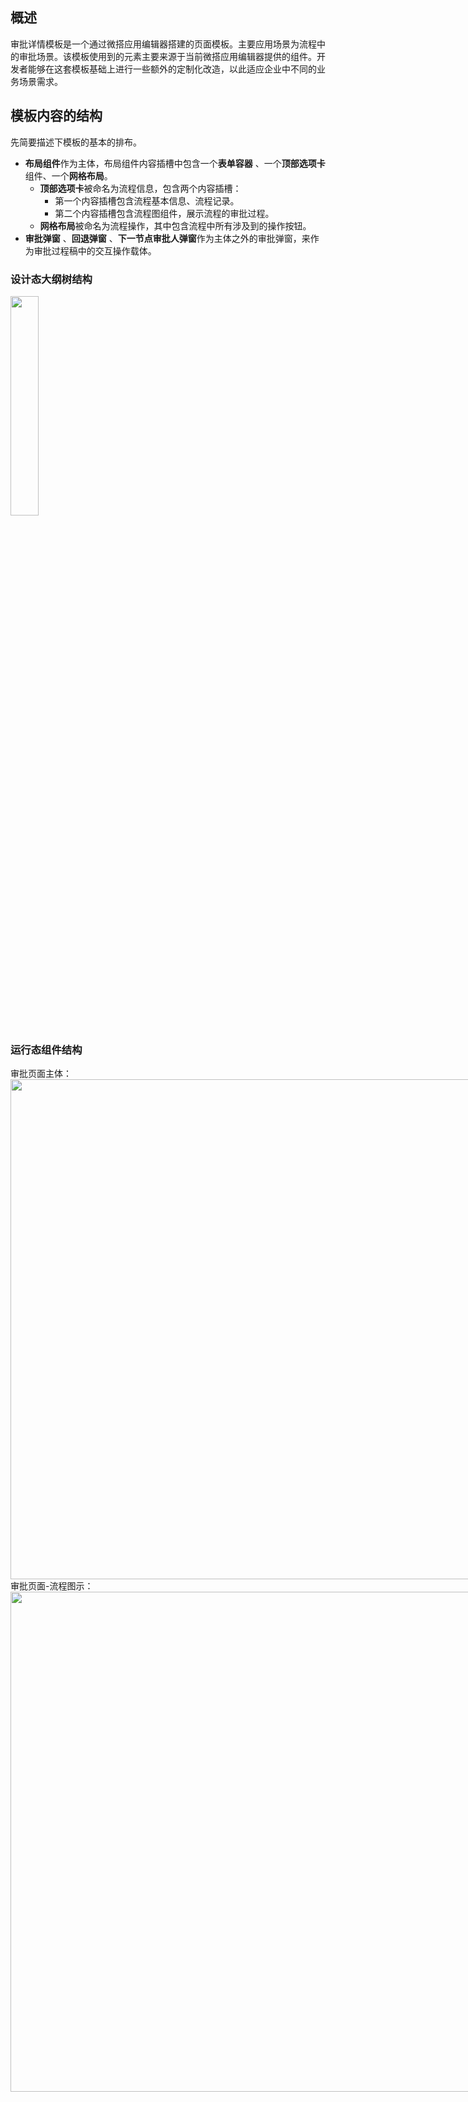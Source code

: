 ## 概述

审批详情模板是一个通过微搭应用编辑器搭建的页面模板。主要应用场景为流程中的审批场景。该模板使用到的元素主要来源于当前微搭应用编辑器提供的组件。开发者能够在这套模板基础上进行一些额外的定制化改造，以此适应企业中不同的业务场景需求。

## 模板内容的结构

先简要描述下模板的基本的排布。

- **布局组件**作为主体，布局组件内容插槽中包含一个**表单容器** 、一个**顶部选项卡**组件、一个**网格布局**。
  - **顶部选项卡**被命名为流程信息，包含两个内容插槽：
    - 第一个内容插槽包含流程基本信息、流程记录。
    - 第二个内容插槽包含流程图组件，展示流程的审批过程。
  - **网格布局**被命名为流程操作，其中包含流程中所有涉及到的操作按钮。
- **审批弹窗** 、**回退弹窗** 、**下一节点审批人弹窗**作为主体之外的审批弹窗，来作为审批过程稿中的交互操作载体。

### 设计态大纲树结构
<img style="width:30%; max-width: inherit;" src="https://qcloudimg.tencent-cloud.cn/raw/4d7b503645a9d05d61a65be5cff955f8.jpg" />

### 运行态组件结构
审批页面主体：
<img style="width:800px; max-width: inherit;" src="https://qcloudimg.tencent-cloud.cn/raw/83f044cd6a5a8977d78ce949ab1ca275.jpg" />
审批页面-流程图示：
<img style="width:800px; max-width: inherit;" src="https://qcloudimg.tencent-cloud.cn/raw/0360a9213481fa80af6a5d24f4155676.jpg" />
